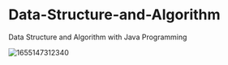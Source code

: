 # Data-Structure-and-Algorithm
Data Structure and Algorithm with Java Programming

![1655147312340](https://user-images.githubusercontent.com/32373370/175800883-e3bb764d-a612-4ac4-aba6-71bd08b564a4.jpg)
